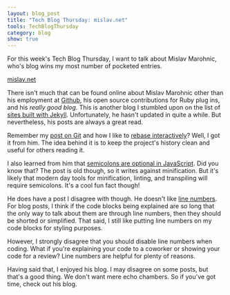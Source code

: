 ```yaml
---
layout: blog_post
title: "Tech Blog Thursday: mislav.net"
tools: TechBlogThursday
category: blog
show: true
---
```


For this week's Tech Blog Thursday, 
I want to talk about Mislav Marohnic, 
who's blog wins my most number of pocketed entries. 

<a href="http://mislav.net/">mislav.net</a>

<p>
There isn't much that can be found online about Mislav Marohnic 
other than his employment at 
<a href="https://github.com/">Github</a>, 
his open source contributions for Ruby plug ins, 
and his <i>really good blog</i>. 
This is another blog I stumbled upon on the list of 
<a href="https://github.com/jekyll/jekyll/wiki/Sites">sites built with Jekyll</a>. 
Unfortunately, he hasn't updated in quite a while. 
But nevertheless, his posts are always a great read. 
</p>

<p>
Remember my 
<a href="">post on Git</a>
and how I like to 
<a href="http://mislav.net/2013/02/merge-vs-rebase/">rebase interactively</a>?
Well, I got it from him. 
The idea behind it is to keep the project's history clean and useful for others reading it. 
</p>

<p>
I also learned from him that 
<a href="http://mislav.net/2010/05/semicolons/">semicolons are optional in JavaScript</a>.
Did you know that? 
The post is old though, so it writes against minification. 
But it's likely that modern day tools for minification, linting, and transpiling will require semicolons. 
It's a cool fun fact though!
</p>

<p>
He does have a post I disagree with though. 
He doesn't like 
<a href="http://mislav.net/2012/06/line-numbers/">line numbers</a>. 
For blog posts, I think if the code blocks being explained are so long 
that the only way to talk about them are through line numbers, 
then they should be shorted or simplified. 
That said, I still like putting line numbers on my code blocks for styling purposes. 
</p>

<p>
However, I strongly disagree that you should disable line numbers when coding. 
What if you're explaining your code to a coworker or showing your code for a review?
Line numbers are helpful for plenty of reasons. 
</p>

<p>
Having said that, I enjoyed his blog. 
I may disagree on some posts, but that's a good thing. 
We don't want mere echo chambers. 
So if you've got time, check out his blog.
</p>